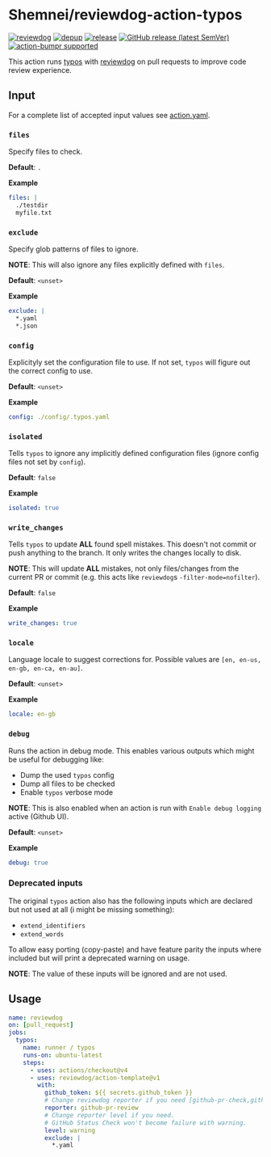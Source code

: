# Shemnei/reviewdog-action-typos

[![reviewdog](https://github.com/Shemnei/reviewdog-action-typos/workflows/reviewdog/badge.svg)](https://github.com/Shemnei/reviewdog-action-typos/actions?query=workflow%3Areviewdog)
[![depup](https://github.com/Shemnei/reviewdog-action-typos/workflows/depup/badge.svg)](https://github.com/Shemnei/reviewdog-action-typos/actions?query=workflow%3Adepup)
[![release](https://github.com/Shemnei/reviewdog-action-typos/workflows/release/badge.svg)](https://github.com/Shemnei/reviewdog-action-typos/actions?query=workflow%3Arelease)
[![GitHub release (latest SemVer)](https://img.shields.io/github/v/release/Shemnei/reviewdog-action-typos?logo=github&sort=semver)](https://github.com/Shemnei/reviewdog-action-typos/releases)
[![action-bumpr supported](https://img.shields.io/badge/bumpr-supported-ff69b4?logo=github&link=https://github.com/haya14busa/action-bumpr)](https://github.com/haya14busa/action-bumpr)

This action runs [typos](https://github.com/crate-ci/typos) with
[reviewdog](https://github.com/reviewdog/reviewdog) on pull requests to improve
code review experience.

## Input

For a complete list of accepted input values see [action.yaml](./action.yaml).

### `files`

Specify files to check.

__Default__: `.`

__Example__

```yaml
files: |
  ./testdir
  myfile.txt
```

### `exclude`

Specify glob patterns of files to ignore.

__NOTE__: This will also ignore any files explicitly defined with `files`.

__Default__: `<unset>`

__Example__

```yaml
exclude: |
  *.yaml
  *.json
```

### `config`

Explicityly set the configuration file to use. If not set, `typos` will figure out the correct config to use.

__Default__: `<unset>`

__Example__

```yaml
config: ./config/.typos.yaml
```

### `isolated`

Tells `typos` to ignore any implicitly defined configuration files (ignore config files not set by `config`).

__Default__: `false`

__Example__

```yaml
isolated: true
```

### `write_changes`

Tells `typos` to update __ALL__ found spell mistakes. This doesn't not commit or push anything to the branch. It only writes the changes locally to disk.

__NOTE__: This will update __ALL__ mistakes, not only files/changes from the current PR or commit (e.g. this acts like `reviewdog`s `-filter-mode=nofilter`).

__Default__: `false`

__Example__

```yaml
write_changes: true
```

### `locale`

Language locale to suggest corrections for. Possible values are `[en, en-us, en-gb, en-ca, en-au]`.

__Default__: `<unset>`

__Example__

```yaml
locale: en-gb
```

### `debug`

Runs the action in debug mode. This enables various outputs which might be useful for debugging like:

- Dump the used `typos` config
- Dump all files to be checked
- Enable `typos` verbose mode

__NOTE__: This is also enabled when an action is run with `Enable debug logging` active (Github UI).

__Default__: `<unset>`

__Example__

```yaml
debug: true
```

### Deprecated inputs

The original `typos` action also has the following inputs which are declared but not used at all (i might be missing something):

- `extend_identifiers`
- `extend_words`

To allow easy porting (copy-paste) and have feature parity the inputs where included but will print a deprecated warning on usage.

__NOTE__: The value of these inputs will be ignored and are not used.

## Usage

```yaml
name: reviewdog
on: [pull_request]
jobs:
  typos:
    name: runner / typos
    runs-on: ubuntu-latest
    steps:
      - uses: actions/checkout@v4
      - uses: reviewdog/action-template@v1
        with:
          github_token: ${{ secrets.github_token }}
          # Change reviewdog reporter if you need [github-pr-check,github-check,github-pr-review].
          reporter: github-pr-review
          # Change reporter level if you need.
          # GitHub Status Check won't become failure with warning.
          level: warning
          exclude: |
            *.yaml
```
